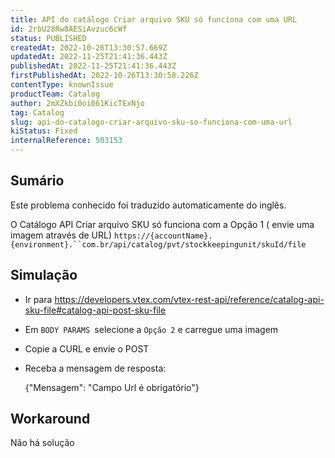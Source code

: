```yaml
---
title: API do catálogo Criar arquivo SKU só funciona com uma URL
id: 2rbU28Rw8AESiAvzuc6cWf
status: PUBLISHED
createdAt: 2022-10-26T13:30:57.669Z
updatedAt: 2022-11-25T21:41:36.443Z
publishedAt: 2022-11-25T21:41:36.443Z
firstPublishedAt: 2022-10-26T13:30:58.226Z
contentType: knownIssue
productTeam: Catalog
author: 2mXZkbi0oi061KicTExNjo
tag: Catalog
slug: api-do-catalogo-criar-arquivo-sku-so-funciona-com-uma-url
kiStatus: Fixed
internalReference: 503153
---
```


## Sumário

<div class="alert alert-info">
  <p>Este problema conhecido foi traduzido automaticamente do inglês.</p>
</div>


O Catálogo API Criar arquivo SKU só funciona com a Opção 1 ( envie uma imagem através de URL)
`https://{accountName}.{environment}.``com.br/api/catalog/pvt/stockkeepingunit/skuId/file`



## Simulação



- Ir para https://developers.vtex.com/vtex-rest-api/reference/catalog-api-sku-file#catalog-api-post-sku-file
- Em `BODY PARAMS `selecione a `Opção 2` e carregue uma imagem
- Copie a CURL e envie o POST
- Receba a mensagem de resposta:

    {"Mensagem": "Campo Url é obrigatório"}


## Workaround


Não há solução

